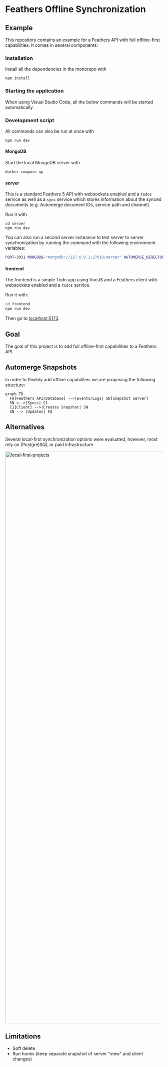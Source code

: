# Feathers Offline Synchronization

## Example

This repository contains an example for a Feathers API with full offline-first capabilities. It comes in several components:

### Installation

Install all the dependencies in the monorepo with

```
npm install
```

### Starting the application

When using Visual Studio Code, all the below commands will be started automatically.

### Development script

All commands can also be run at once with

```
npm run dev
```

#### MongoDB

Start the local MongoDB server with

```
docker compose up
```

#### server

This is a standard Feathers 5 API with websockets enabled and a `todos` service as well as a `sync` service which stores information about the synced documents (e.g. Automerge document IDs, service path and channel).

Run it with

```
cd server
npm run dev
```

You can also run a second server insteance to test server to server synchronization by running the command with the following environment variables:

```sh
PORT=3031 MONGODB="mongodb://127.0.0.1:27018/server" AUTOMERGE_DIRECTORY="../data2" AUTOMERGE_DOCUMENT="<main document>" SYNC_SERVER_URL="http://localhost:3030"  npm run dev
```

#### frontend

The frontend is a simple Todo app using VueJS and a Feathers client with websockets enabled and a `todos` service.

Run it with:

```sh
cd frontend
npm run dev
```

Then go to [localhost:5173](http://localhost:5173).

## Goal

The goal of this project is to add full offline-first capabilities to a Feathers API.

## Automerge Snapshots

In order to flexibly add offline capabilities we are proposing the following structure:

```mermaid
graph TD
  FA[Feathers API/Database] -->|Events/Logs| SN[Snapshot Server]
  SN <-->|Syncs| C1
  C1[Client] -->|Creates Snapshot| SN
  SN --> |Updates| FA
```

## Alternatives

Several local-first synchronization options were evaluated, however, most rely on (Postgre)SQL or paid infrastructure.

<img width="1821" alt="local-first-projects" src="https://github.com/user-attachments/assets/85c9fa2a-f0b9-4506-af71-1f02d510d1e7" />

## Limitations

- Soft delete
- Run hooks (keep separate snapshot of server "view" and client changes)
